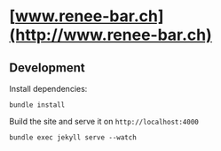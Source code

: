 [www.renee-bar.ch](http://www.renee-bar.ch)
================

Development
-----------

Install dependencies:
```
bundle install
```

Build the site and serve it on `http://localhost:4000`
```
bundle exec jekyll serve --watch
```
